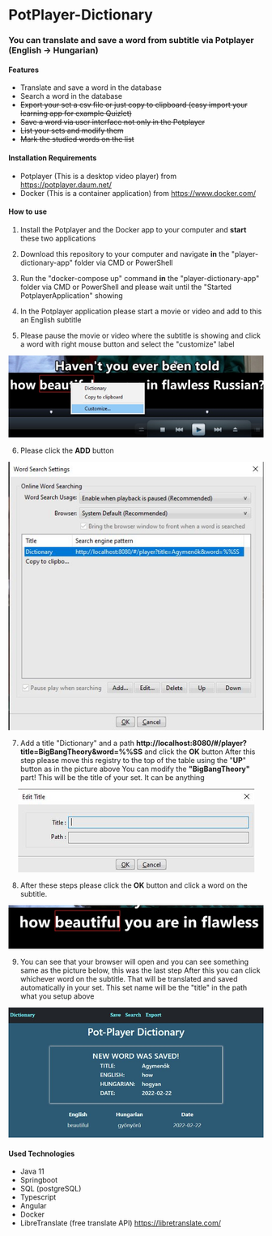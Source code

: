 # PotPlayer-Dictionary
### You can translate and save  a word from subtitle via Potplayer  (English -> Hungarian)



#### Features

- Translate and save a word in the database
- Search a word in the database 
- ~~Export your set a csv file or just copy to clipboard (easy import your learning app for example Quizlet)~~ 
- ~~Save a word via user interface not only in the Potplayer~~
- ~~List your sets and modify them~~
- ~~Mark the studied words on the list~~ 



#### Installation Requirements 

- Potplayer (This is a desktop video player) from https://potplayer.daum.net/
- Docker (This is a container application) from https://www.docker.com/



#### How to use

1. Install the Potplayer  and the Docker app to your computer and **start** these two applications

2. Download this repository to your computer and navigate **in** the "player-dictionary-app" folder via CMD or PowerShell

3. Run the "docker-compose up" command **in** the "player-dictionary-app" folder via CMD or PowerShell and please wait until the                                    "Started PotplayerApplication" showing

4. In the Potplayer application please start a movie or video and add to this an English subtitle

5. Please pause the movie or video where the subtitle is showing and click a word with right mouse button and select the "customize" label

   

<p align="center">
 <img src="https://github.com/Gombi007/PotPlayer-Dictionary/blob/main/player-dictionary-app/pics/potplayer03.jpg?raw=true" alt="Potplayer 01"/>
</p>



6. Please click the **ADD** button
<p align="center">
 <img src="https://github.com/Gombi007/PotPlayer-Dictionary/blob/main/player-dictionary-app/pics/potplayer02.jpg?raw=true" alt="Potplayer 02"/>
</p>



7. Add a title "Dictionary" and a path **http://localhost:8080/#/player?title=BigBangTheory&word=%%SS** and click the **OK** button 								After this step please move this registry to the  top of the table using the "**UP**" button as in the picture above																	You can modify the **"BigBangTheory"** part! This will be the title of your set. It can be anything

<p align="center">
    <img src="https://github.com/Gombi007/PotPlayer-Dictionary/blob/main/player-dictionary-app/pics/potplayer04.jpg?raw=true" alt="Potplayer 03"/>
</p>

   

8. After these steps please click the **OK** button and click a word on the subtitle.

  <p align="center">
 <img src="https://github.com/Gombi007/PotPlayer-Dictionary/blob/main/player-dictionary-app/pics/potplayer01.jpg?raw=true" alt="Potplayer 04"/>
</p>



9. You can see that your browser will open and you can see something same as the picture below, this was the last step													 After this you can click whichever word on the subtitle. That will be translated and saved automatically in your set.															 This set name will be the "title" in the path what you setup above

 <p align="center">
    <img src="https://github.com/Gombi007/PotPlayer-Dictionary/blob/main/player-dictionary-app/pics/app01.JPG?raw=true" alt="Potplayer 05"/>
 </p>

   

#### Used Technologies

- Java 11
- Springboot
- SQL (postgreSQL)
- Typescript
- Angular
- Docker
- LibreTranslate (free translate API) https://libretranslate.com/





#### 
